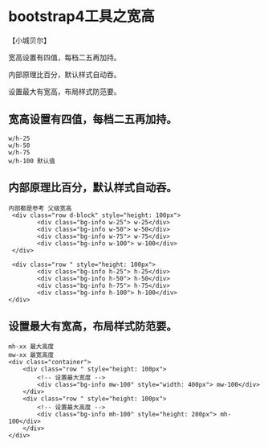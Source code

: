 # bootstrap4工具之宽高
【小城贝尔】

宽高设置有四值，每档二五再加持。

内部原理比百分，默认样式自动吞。

设置最大有宽高，布局样式防范要。

## 宽高设置有四值，每档二五再加持。
    w/h-25
    w/h-50
    w/h-75
    w/h-100 默认值
## 内部原理比百分，默认样式自动吞。
    内部都是参考 父级宽高
     <div class="row d-block" style="height: 100px">
            <div class="bg-info w-25"> w-25</div>
            <div class="bg-info w-50"> w-50</div>
            <div class="bg-info w-75"> w-75</div>
            <div class="bg-info w-100"> w-100</div>
     </div>

     <div class="row " style="height: 100px">
            <div class="bg-info h-25"> h-25</div>
            <div class="bg-info h-50"> h-50</div>
            <div class="bg-info h-75"> h-75</div>
            <div class="bg-info h-100"> h-100</div>
    </div>
## 设置最大有宽高，布局样式防范要。
    mh-xx 最大高度
    mw-xx 最宽高度
    <div class="container">
        <div class="row " style="height: 100px">
            <!-- 设置最大宽度 -->
            <div class="bg-info mw-100" style="width: 400px"> mw-100</div>
        </div>
        <div class="row " style="height: 100px">
            <!-- 设置最大高度 -->
            <div class="bg-info mh-100" style="height: 200px"> mh-100</div>
        </div>
    </div>
   